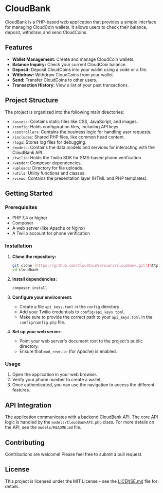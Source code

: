 # CloudBank

CloudBank is a PHP-based web application that provides a simple interface for managing CloudCoin wallets. It allows users to check their balance, deposit, withdraw, and send CloudCoins.

## Features

* **Wallet Management:** Create and manage CloudCoin wallets.
* **Balance Inquiry:** Check your current CloudCoin balance.
* **Deposit:** Deposit CloudCoins into your wallet using a code or a file.
* **Withdraw:** Withdraw CloudCoins from your wallet.
* **Send:** Transfer CloudCoins to other users.
* **Transaction History:** View a list of your past transactions.

## Project Structure

The project is organized into the following main directories:

* `/assets`: Contains static files like CSS, JavaScript, and images.
* `/config`: Holds configuration files, including API keys.
* `/controllers`: Contains the business logic for handling user requests.
* `/includes`: Shared PHP files, like common head content.
* `/logs`: Stores log files for debugging.
* `/models`: Contains the data models and services for interacting with the CloudBank API.
* `/twilio`: Holds the Twilio SDK for SMS-based phone verification.
* `/vendor`: Composer dependencies.
* `/uploads`: Directory for file uploads.
* `/utils`: Utility functions and classes.
* `/views`: Contains the presentation layer (HTML and PHP templates).

## Getting Started

### Prerequisites

* PHP 7.4 or higher
* Composer
* A web server (like Apache or Nginx)
* A Twilio account for phone verification

### Installation

1.  **Clone the repository:**
    ```bash
    git clone [https://github.com/CloudCoinVersion3/cloudbank.git](https://github.com/CloudCoinVersion3/cloudbank.git)
    cd cloudbank
    ```

2.  **Install dependencies:**
    ```bash
    composer install
    ```

3.  **Configure your environment:**
    * Create a file `api_keys.toml` in the `config` directory .
    * Add your Twilio credentials to `config/api_keys.toml`.
    * Make sure to provide the correct path to your `api_keys.toml` in the `config/config.php` file.

4.  **Set up your web server:**
    * Point your web server's document root to the project's public directory.
    * Ensure that `mod_rewrite` (for Apache) is enabled.

### Usage

1.  Open the application in your web browser.
2.  Verify your phone number to create a wallet.
3.  Once authenticated, you can use the navigation to access the different features.

## API Integration

The application communicates with a backend CloudBank API. The core API logic is handled by the `models/CloudBankAPI.php` class. For more details on the API, see the `models/README.md` file.

## Contributing

Contributions are welcome! Please feel free to submit a pull request.

## License

This project is licensed under the MIT License - see the [LICENSE.md](LICENSE.md) file for details.
